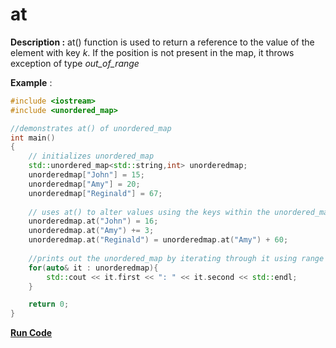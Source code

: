 
# at

**Description :**   at() function is used to return a reference to the value of the element with key _k_. If the position is not present in the map, it throws exception of type _out_of_range_
  
**Example** :

```cpp
#include <iostream>
#include <unordered_map>

//demonstrates at() of unordered_map
int main()
{
    // initializes unordered_map
    std::unordered_map<std::string,int> unorderedmap;
    unorderedmap["John"] = 15;
    unorderedmap["Amy"] = 20;
    unorderedmap["Reginald"] = 67;
    
    // uses at() to alter values using the keys within the unordered_map
    unorderedmap.at("John") = 16;
    unorderedmap.at("Amy") += 3;
    unorderedmap.at("Reginald") = unorderedmap.at("Amy") + 60;
    
    //prints out the unordered_map by iterating through it using range based loop
    for(auto& it : unorderedmap){
        std::cout << it.first << ": " << it.second << std::endl;
    }

    return 0;
}
```
**[Run Code](https://rextester.com/FBML77364)**
